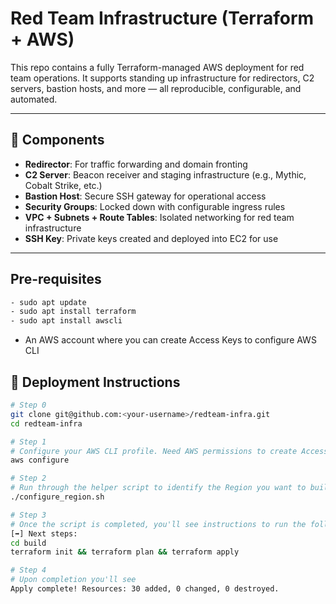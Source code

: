 # Red Team Infrastructure (Terraform + AWS)

This repo contains a fully Terraform-managed AWS deployment for red team operations. It supports standing up infrastructure for redirectors, C2 servers, bastion hosts, and more — all reproducible, configurable, and automated.

---

## 🧩 Components

- **Redirector**: For traffic forwarding and domain fronting
- **C2 Server**: Beacon receiver and staging infrastructure (e.g., Mythic, Cobalt Strike, etc.)
- **Bastion Host**: Secure SSH gateway for operational access
- **Security Groups**: Locked down with configurable ingress rules
- **VPC + Subnets + Route Tables**: Isolated networking for red team infrastructure
- **SSH Key**: Private keys created and deployed into EC2 for use

---

## Pre-requisites
```bash
- sudo apt update
- sudo apt install terraform
- sudo apt install awscli
```
- An AWS account where you can create Access Keys to configure AWS CLI 


## 🚀 Deployment Instructions

```bash
# Step 0
git clone git@github.com:<your-username>/redteam-infra.git
cd redteam-infra

# Step 1
# Configure your AWS CLI profile. Need AWS permissions to create Access Keys.
aws configure

# Step 2
# Run through the helper script to identify the Region you want to build your infrastructure
./configure_region.sh

# Step 3
# Once the script is completed, you'll see instructions to run the following in your terminal. Type "yes" when prompted.
[➡] Next steps:
cd build
terraform init && terraform plan && terraform apply

# Step 4
# Upon completion you'll see
Apply complete! Resources: 30 added, 0 changed, 0 destroyed.
